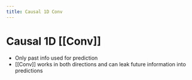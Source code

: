 ```yaml
---
title: Causal 1D Conv
---
```


# Causal 1D [[Conv]]
- Only past info used for prediction
- [[Conv]] works in both directions and can leak future information into predictions
































